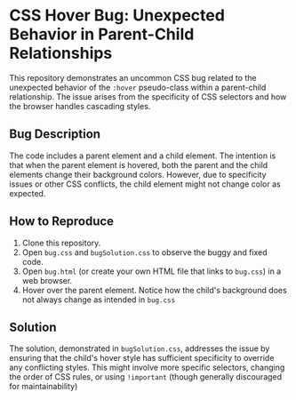 # CSS Hover Bug: Unexpected Behavior in Parent-Child Relationships

This repository demonstrates an uncommon CSS bug related to the unexpected behavior of the `:hover` pseudo-class within a parent-child relationship.  The issue arises from the specificity of CSS selectors and how the browser handles cascading styles.

## Bug Description

The code includes a parent element and a child element. The intention is that when the parent element is hovered, both the parent and the child elements change their background colors. However, due to specificity issues or other CSS conflicts, the child element might not change color as expected.

## How to Reproduce

1. Clone this repository.
2. Open `bug.css` and `bugSolution.css` to observe the buggy and fixed code.
3. Open `bug.html` (or create your own HTML file that links to `bug.css`) in a web browser.
4. Hover over the parent element. Notice how the child's background does not always change as intended in `bug.css`

## Solution

The solution, demonstrated in `bugSolution.css`, addresses the issue by ensuring that the child's hover style has sufficient specificity to override any conflicting styles. This might involve more specific selectors, changing the order of CSS rules, or using `!important` (though generally discouraged for maintainability)